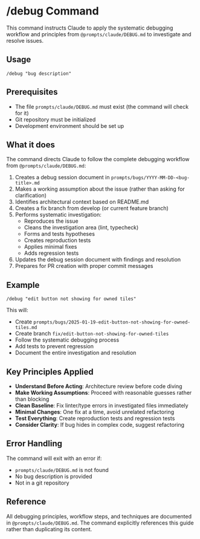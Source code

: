 # /debug Command

This command instructs Claude to apply the systematic debugging workflow and principles from `@prompts/claude/DEBUG.md` to investigate and resolve issues.

## Usage
```
/debug "bug description"
```

## Prerequisites
- The file `prompts/claude/DEBUG.md` must exist (the command will check for it)
- Git repository must be initialized
- Development environment should be set up

## What it does
The command directs Claude to follow the complete debugging workflow from `@prompts/claude/DEBUG.md`:

1. Creates a debug session document in `prompts/bugs/YYYY-MM-DD-<bug-title>.md`
2. Makes a working assumption about the issue (rather than asking for clarification)
3. Identifies architectural context based on README.md
4. Creates a fix branch from develop (or current feature branch)
5. Performs systematic investigation:
   - Reproduces the issue
   - Cleans the investigation area (lint, typecheck)
   - Forms and tests hypotheses
   - Creates reproduction tests
   - Applies minimal fixes
   - Adds regression tests
6. Updates the debug session document with findings and resolution
7. Prepares for PR creation with proper commit messages

## Example
```
/debug "edit button not showing for owned tiles"
```

This will:
- Create `prompts/bugs/2025-01-19-edit-button-not-showing-for-owned-tiles.md`
- Create branch `fix/edit-button-not-showing-for-owned-tiles`
- Follow the systematic debugging process
- Add tests to prevent regression
- Document the entire investigation and resolution

## Key Principles Applied
- **Understand Before Acting**: Architecture review before code diving
- **Make Working Assumptions**: Proceed with reasonable guesses rather than blocking
- **Clean Baseline**: Fix linter/type errors in investigated files immediately
- **Minimal Changes**: One fix at a time, avoid unrelated refactoring
- **Test Everything**: Create reproduction tests and regression tests
- **Consider Clarity**: If bug hides in complex code, suggest refactoring

## Error Handling
The command will exit with an error if:
- `prompts/claude/DEBUG.md` is not found
- No bug description is provided
- Not in a git repository

## Reference
All debugging principles, workflow steps, and techniques are documented in `@prompts/claude/DEBUG.md`. The command explicitly references this guide rather than duplicating its content.
